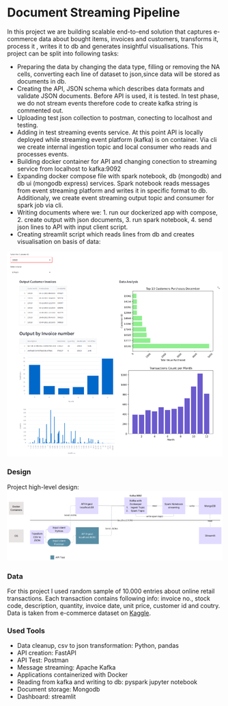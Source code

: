 # Document Streaming Pipeline

In this project we are building scalable end-to-end solution that captures e-commerce data  about bought items, invoices and customers, transforms it, process it , writes it to db and generates insightful visualisations. This project can be split into following tasks: 
* Preparing the data by changing the data type, filling or removing the NA cells, converting each line of dataset to json,since data will be stored as documents in db.
* Creating the API, JSON schema which describes data formats and validate JSON documents. Before API is used, it is tested. In test phase, we do not stream events therefore code to create kafka string is commented out.
* Uploading test json collection to postman, conecting to localhost and testing. 
* Adding in test streaming events service. At this point API is locally deployed while streaming event platform (kafka) is on container. Via cli we create internal ingestion topic and local consumer who reads and processes events.
* Building docker container for API and changing conection to streaming service from localhost to kafka:9092  
* Expanding docker compose file with spark  notebook, db (mongodb) and db ui (mongodb express) services. Spark notebook reads messages from event streaming platform and writes it in specific format to db. Additionaly,  we create event streaming output topic and consumer for spark job via cli. 
* Writing documents where we: 1. run our dockerized app with compose, 2. create output with json documents, 3. run spark notebook,  4. send json lines to API with input client script.
* Creating streamlit script which reads lines from db and creates visualisation on basis of data:

![alt text](https://github.com/tamaricki/document-streaming-pipeline/blob/main/streamlitapp/streamlit_screenshot.png)


### Design 

Project high-level design: 
![alt text](https://github.com/tamaricki/document-streaming-pipeline/blob/main/streamlitapp/image.png)


### Data 

For this project I used random sample of 10.000 entries about online retail transactions. Each transaction contains following info: invoice no., stock code, description, quantity, invoice date, unit price, customer id and coutry. Data is taken from e-commerce dataset on [Kaggle](https://www.kaggle.com/datasets/carrie1/ecommerce-data). 

### Used Tools 

* Data cleanup, csv to json transformation: Python, pandas
* API creation: FastAPI
* API Test: Postman 
* Message streaming: Apache Kafka 
* Applications containerized with Docker
* Reading from kafka and writing to db: pyspark jupyter notebook
* Document storage: Mongodb 
* Dashboard: streamlit 

